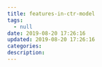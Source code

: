 ```yaml
---
title: features-in-ctr-model
tags:
  - null
date: 2019-08-20 17:26:16
updated: 2019-08-20 17:26:16
categories:
description:
---
```


<!-- more -->


